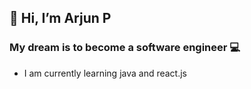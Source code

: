## 👋 Hi, I’m Arjun P
### My dream is to become a software engineer 💻 
- I am currently learning java and react.js
<!---
arjun2004/arjun2004 is a ✨ special ✨ repository because its `README.md` (this file) appears on your GitHub profile.
You can click the Preview link to take a look at your changes.
--->
